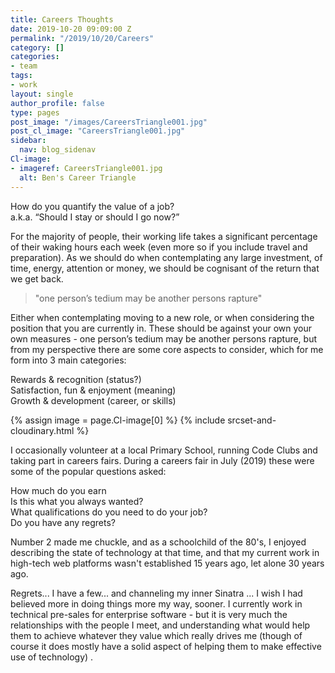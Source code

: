 ```yaml
---
title: Careers Thoughts
date: 2019-10-20 09:09:00 Z
permalink: "/2019/10/20/Careers"
category: []
categories:
- team
tags:
- work
layout: single
author_profile: false
type: pages
post_image: "/images/CareersTriangle001.jpg"
post_cl_image: "CareersTriangle001.jpg"
sidebar:
  nav: blog_sidenav
Cl-image:
- imageref: CareersTriangle001.jpg
  alt: Ben's Career Triangle
---
```


How do you quantify the value of a job?  
a.k.a. “Should I stay or should I go now?”

For the majority of people, their working life takes a significant percentage of their waking hours each week (even more so if you include travel and preparation).
As we should do when contemplating any large investment, of time, energy, attention or money, we should be cognisant of the return that we get back.  

> "one person’s tedium may be another persons rapture"

Either when contemplating moving to a new role, or when considering the position that you are currently in. These should be against your own your own measures - one person’s tedium may be another persons rapture, but from my perspective there are some core aspects to consider, which for me form into 3 main categories:

Rewards & recognition (status?)  
Satisfaction, fun & enjoyment (meaning)  
Growth & development (career, or skills)  


{% assign image = page.Cl-image[0] %}
{% include srcset-and-cloudinary.html %}


I occasionally volunteer at a local Primary School, running Code Clubs and taking part in careers fairs. During a careers fair in July (2019) these were some of the popular questions asked:


How much do you earn  
Is this what you always wanted?  
What qualifications do you need to do your job?  
Do you have any regrets?  


Number 2 made me chuckle, and as a schoolchild of the 80's, I enjoyed describing the state of technology at that time, and that my current work in high-tech web platforms wasn't established 15 years ago, let alone 30 years ago.

Regrets... I have a few... and channeling my inner Sinatra ... I wish I had believed more in doing things more my way, sooner. I currently work in technical pre-sales for enterprise software - but it is very much the relationships with the people I meet, and understanding what would help them to achieve whatever they value which really drives me (though of course it does mostly have a solid aspect of helping them to make effective use of technology) .
